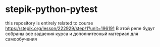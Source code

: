 # stepik-python-pytest
this repository is entirely related to course https://stepik.org/lesson/222929/step/1?unit=196191
В этой репе будут собраны все задаения курса и дополнитеоный материал для самообучения
